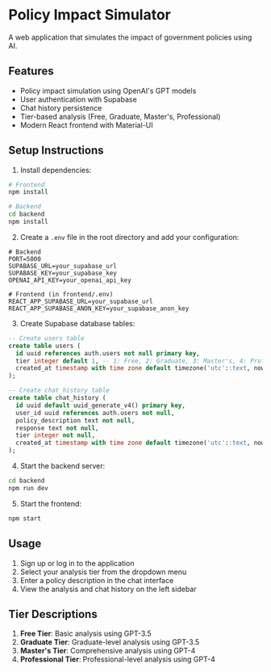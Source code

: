 # Policy Impact Simulator

A web application that simulates the impact of government policies using AI.

## Features

- Policy impact simulation using OpenAI's GPT models
- User authentication with Supabase
- Chat history persistence
- Tier-based analysis (Free, Graduate, Master's, Professional)
- Modern React frontend with Material-UI

## Setup Instructions

1. Install dependencies:
```bash
# Frontend
npm install

# Backend
cd backend
npm install
```

2. Create a `.env` file in the root directory and add your configuration:
```env
# Backend
PORT=5000
SUPABASE_URL=your_supabase_url
SUPABASE_KEY=your_supabase_key
OPENAI_API_KEY=your_openai_api_key

# Frontend (in frontend/.env)
REACT_APP_SUPABASE_URL=your_supabase_url
REACT_APP_SUPABASE_ANON_KEY=your_supabase_anon_key
```

3. Create Supabase database tables:
```sql
-- Create users table
create table users (
  id uuid references auth.users not null primary key,
  tier integer default 1, -- 1: Free, 2: Graduate, 3: Master's, 4: Professional
  created_at timestamp with time zone default timezone('utc'::text, now()) not null
);

-- Create chat_history table
create table chat_history (
  id uuid default uuid_generate_v4() primary key,
  user_id uuid references auth.users not null,
  policy_description text not null,
  response text not null,
  tier integer not null,
  created_at timestamp with time zone default timezone('utc'::text, now()) not null
);
```

4. Start the backend server:
```bash
cd backend
npm run dev
```

5. Start the frontend:
```bash
npm start
```

## Usage

1. Sign up or log in to the application
2. Select your analysis tier from the dropdown menu
3. Enter a policy description in the chat interface
4. View the analysis and chat history on the left sidebar

## Tier Descriptions

1. **Free Tier**: Basic analysis using GPT-3.5
2. **Graduate Tier**: Graduate-level analysis using GPT-3.5
3. **Master's Tier**: Comprehensive analysis using GPT-4
4. **Professional Tier**: Professional-level analysis using GPT-4
